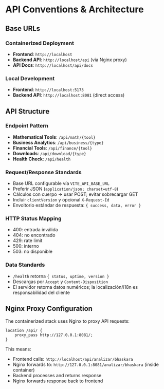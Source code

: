 # API Conventions & Architecture

## Base URLs

### Containerized Deployment
- **Frontend**: `http://localhost`
- **Backend API**: `http://localhost/api` (via Nginx proxy)
- **API Docs**: `http://localhost/api/docs`

### Local Development
- **Frontend**: `http://localhost:5173`
- **Backend API**: `http://localhost:8081` (direct access)

## API Structure

### Endpoint Pattern
- **Mathematical Tools**: `/api/math/{tool}`
- **Business Analytics**: `/api/business/{type}`
- **Financial Tools**: `/api/finance/{tool}`
- **Downloads**: `/api/download/{type}`
- **Health Check**: `/api/health`

### Request/Response Standards
- Base URL configurable vía `VITE_API_BASE_URL`
- Preferir JSON (`application/json; charset=utf-8`)
- Cálculos con cuerpo → usar POST; evitar sobrecargar GET
- Incluir `clientVersion` y opcional `X-Request-Id`
- Envoltorio estándar de respuesta: `{ success, data, error }`

### HTTP Status Mapping
- 400: entrada inválida
- 404: no encontrado
- 429: rate limit
- 500: interno
- 503: no disponible

### Data Standards
- `/health` retorna `{ status, uptime, version }`
- Descargas por `Accept` y `Content-Disposition`
- El servidor retorna datos numéricos; la localización/i18n es responsabilidad del cliente

## Nginx Proxy Configuration

The containerized stack uses Nginx to proxy API requests:
```nginx
location /api/ {
    proxy_pass http://127.0.0.1:8081/;
}
```

This means:
- Frontend calls: `http://localhost/api/analizar/bhaskara`
- Nginx forwards to: `http://127.0.0.1:8081/analizar/bhaskara` (inside container)
- Backend processes and returns response
- Nginx forwards response back to frontend
